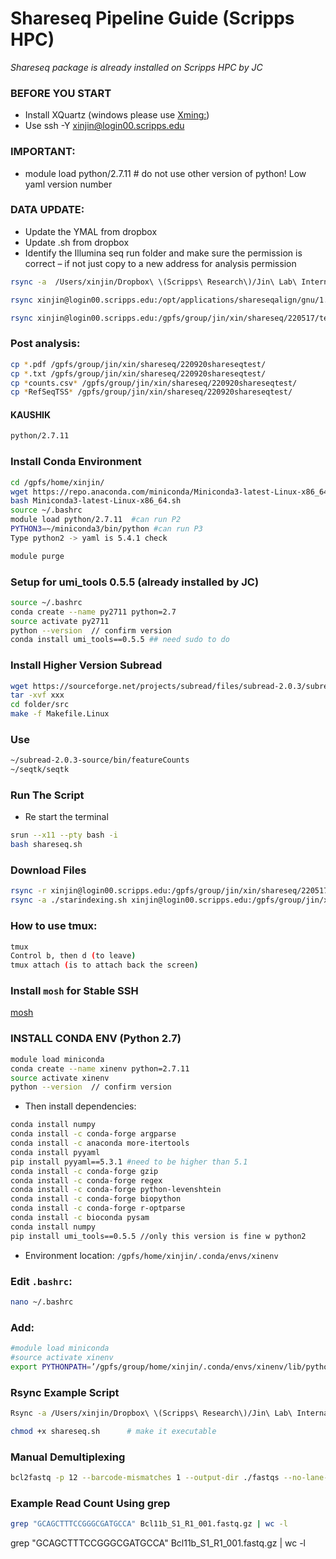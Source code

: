 # Shareseq Pipeline Guide (Scripps HPC)

*Shareseq package is already installed on Scripps HPC by JC*

### BEFORE YOU START
- Install XQuartz (windows please use [Xming:](https://sourceforge.net/projects/xming/))
- Use ssh -Y xinjin@login00.scripps.edu 

### IMPORTANT:
- module load python/2.7.11 # do not use other version of python! Low yaml version number

### DATA UPDATE:
- Update the YMAL from dropbox
- Update .sh from dropbox
- Identify the Illumina seq run folder and make sure the permission is correct – if not just copy to a new address for analysis permission

```bash
rsync -a  /Users/xinjin/Dropbox\ \(Scripps\ Research\)/Jin\ Lab\ Internal/Xin/scripts/220517shareseq/SampleSheet.csv xinjin@login00.scripps.edu:/gpfs/group/jin/Sequencing/nextseq/copy/220517_VH00464_139_AAC3CG3M5/

rsync xinjin@login00.scripps.edu:/opt/applications/shareseqalign/gnu/1.0/splitProjects_V4_novaseq_V2.py /Users/xinjin/Dropbox\ \(Scripps\ Research\)/Jin\ Lab\ Internal/Xin/scripts/220531shareseq_test/

rsync xinjin@login00.scripps.edu:/gpfs/group/jin/xin/shareseq/220517/testagain.fa /Users/xinjin/Dropbox\ \(Scripps\ Research\)/Jin\ Lab\ Internal/Xin/scripts/220617_shareseq_zhiyi_analysis
```


### Post analysis:
```bash
cp *.pdf /gpfs/group/jin/xin/shareseq/220920shareseqtest/
cp *.txt /gpfs/group/jin/xin/shareseq/220920shareseqtest/
cp *counts.csv* /gpfs/group/jin/xin/shareseq/220920shareseqtest/
cp *RefSeqTSS* /gpfs/group/jin/xin/shareseq/220920shareseqtest/
```

#### KAUSHIK 
```bash
python/2.7.11
```

### Install Conda Environment
```bash
cd /gpfs/home/xinjin/
wget https://repo.anaconda.com/miniconda/Miniconda3-latest-Linux-x86_64.sh
bash Miniconda3-latest-Linux-x86_64.sh 
source ~/.bashrc
module load python/2.7.11  #can run P2
PYTHON3=~/miniconda3/bin/python #can run P3
Type python2 -> yaml is 5.4.1 check

module purge
```

### Setup for umi_tools 0.5.5 (already installed by JC)
```bash
source ~/.bashrc
conda create --name py2711 python=2.7
source activate py2711
python --version  // confirm version
conda install umi_tools==0.5.5 ## need sudo to do
```

### Install Higher Version Subread
```bash
wget https://sourceforge.net/projects/subread/files/subread-2.0.3/subread-2.0.3-source.tar.gz
tar -xvf xxx
cd folder/src
make -f Makefile.Linux
```

### Use
```bash
~/subread-2.0.3-source/bin/featureCounts 
~/seqtk/seqtk
```

### Run The Script
- Re start the terminal
```bash
srun --x11 --pty bash -i 
bash shareseq.sh 
```

### Download Files
```bash
rsync -r xinjin@login00.scripps.edu:/gpfs/group/jin/xin/shareseq/220517/output/sp.rna/downloadrna ./
rsync -a ./starindexing.sh xinjin@login00.scripps.edu:/gpfs/group/jin/xin/shareseq/
```

### How to use tmux:
```bash
tmux
Control b, then d (to leave)
tmux attach (is to attach back the screen)
```

### Install `mosh` for Stable SSH
[mosh](https://mosh.org/#getting)

### INSTALL CONDA ENV (Python 2.7)
```bash
module load miniconda
conda create --name xinenv python=2.7.11
source activate xinenv
python --version  // confirm version
```

- Then install dependencies:
```bash
conda install numpy
conda install -c conda-forge argparse
conda install -c anaconda more-itertools
conda install pyyaml
pip install pyyaml==5.3.1 #need to be higher than 5.1
conda install -c conda-forge gzip
conda install -c conda-forge regex
conda install -c conda-forge python-levenshtein
conda install -c conda-forge biopython
conda install -c conda-forge r-optparse
conda install -c bioconda pysam
conda install numpy
pip install umi_tools==0.5.5 //only this version is fine w python2
```
- Environment location: `/gpfs/home/xinjin/.conda/envs/xinenv`

### Edit `.bashrc`:
```bash
nano ~/.bashrc
```

### Add:
```bash
#module load miniconda
#source activate xinenv
export PYTHONPATH=’/gpfs/group/home/xinjin/.conda/envs/xinenv/lib/python2.7/site-packages’
```
### Rsync Example Script
```bash
Rsync -a /Users/xinjin/Dropbox\ \(Scripps\ Research\)/Jin\ Lab\ Internal/Xin/scripts/220531shareseq_test/Split_seq_example.sh xinjin@login00.scripps.edu:/gpfs/group/jin/xin/shareseq/test/

chmod +x shareseq.sh      # make it executable
```

### Manual Demultiplexing
```bash
bcl2fastq -p 12 --barcode-mismatches 1 --output-dir ./fastqs --no-lane-splitting --mask-short-adapter-reads 0 --create-fastq-for-index-reads  2>>./Run.log
```

### Example Read Count Using grep
```bash
grep "​​GCAGCTTTCCGGGCGATGCCA" Bcl11b_S1_R1_001.fastq.gz | wc -l
```









grep "​​GCAGCTTTCCGGGCGATGCCA" Bcl11b_S1_R1_001.fastq.gz | wc -l


